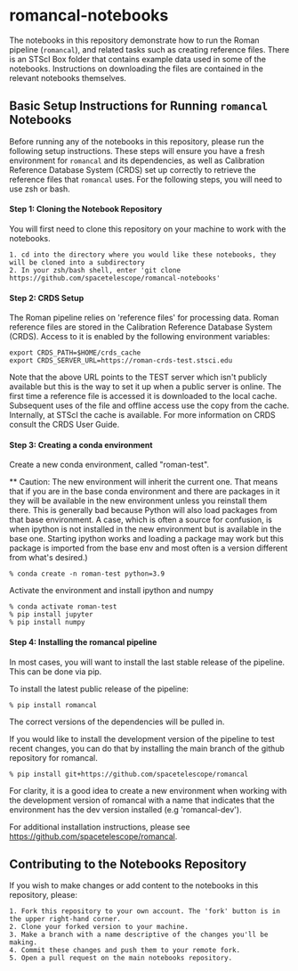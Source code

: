# romancal-notebooks

The notebooks in this repository demonstrate how to run the Roman pipeline (`romancal`), and related tasks such as creating reference files. There is an STScI Box folder that contains example data used in some of the notebooks. Instructions on downloading the files are contained in the relevant notebooks themselves.


## Basic Setup Instructions for Running `romancal` Notebooks

Before running any of the notebooks in this repository, please run the following setup instructions. These steps will ensure you have a fresh environment for `romancal` and its dependencies, as well as Calibration Reference Database System (CRDS) set up correctly to retrieve the reference files that `romancal` uses. For the following steps, you will need to use zsh or bash.

#### Step 1: Cloning the Notebook Repository

You will first need to clone this repository on your machine to work with the notebooks.

	1. cd into the directory where you would like these notebooks, they will be cloned into a subdirectory
	2. In your zsh/bash shell, enter 'git clone https://github.com/spacetelescope/romancal-notebooks'
    
#### Step 2: CRDS Setup

The Roman pipeline relies on 'reference files' for processing data. Roman reference files are stored in the Calibration Reference Database System (CRDS). Access to it is enabled by the following environment variables:

	export CRDS_PATH=$HOME/crds_cache
	export CRDS_SERVER_URL=https://roman-crds-test.stsci.edu

Note that the above URL points to the TEST server which isn't publicly available but this is the way to set it up when a public server is online. The first time a reference file is accessed it is downloaded to the local cache. Subsequent uses of the file and offline access use the copy from the cache. Internally, at STScI the cache is available. For more information on CRDS consult the CRDS User Guide.

#### Step 3: Creating a conda environment

Create a new conda environment, called "roman-test". 

** Caution: The new environment will inherit the current one. That means that if you are in the base conda environment and there are packages in it they will be available in the new environment unless you reinstall them there. This is generally bad because Python will also load packages from that base environment. A case, which is often a source for confusion, is when ipython is not installed in the new environment but is available in the base one. Starting ipython works and loading a package may work but this package is imported from the base env and most often is a version different from what's desired.)

	% conda create -n roman-test python=3.9

Activate the environment and install ipython and numpy

	% conda activate roman-test
	% pip install jupyter
	% pip install numpy

#### Step 4: Installing the romancal pipeline

In most cases, you will want to install the last stable release of the pipeline. This can be done via pip.

To install the latest public release of the pipeline:

	% pip install romancal

The correct versions of the dependencies will be pulled in. 

If you would like to install the development version of the pipeline to test recent changes, you can do that by installing the main branch of the github repository for romancal.

	% pip install git+https://github.com/spacetelescope/romancal

For clarity, it is a good idea to create a new environment when working with the development version of romancal with a name that indicates that the environment has the dev version installed (e.g 'romancal-dev').

For additional installation instructions, please see https://github.com/spacetelescope/romancal.

## Contributing to the Notebooks Repository

If you wish to make changes or add content to the notebooks in this repository, please:

	1. Fork this repository to your own account. The 'fork' button is in the upper right-hand corner.
	2. Clone your forked version to your machine.
	3. Make a branch with a name descriptive of the changes you'll be making.
	4. Commit these changes and push them to your remote fork.
	5. Open a pull request on the main notebooks repository. 

